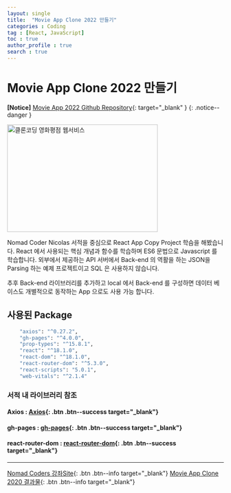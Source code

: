 ```yaml
---
layout: single
title:  "Movie App Clone 2022 만들기"
categories : Coding
tag : [React, JavaScript]
toc : true 
author_profile : true 
search : true 
---
```



# Movie App Clone 2022 만들기

**[Notice]** [Movie App 2022 Github Repository](https://github.com/highwindLeos/MovieApp2022){: target="_blank" }
{: .notice--danger }

<img src="http://image.yes24.com/goods/90344496/XL" width="350px" height="250px" title="클론코딩 영화평점 웹서비스" alt="클론코딩 영화평점 웹서비스" /><br/>

Nomad Coder Nicolas 서적을 중심으로 React App Copy Project 학슴을 해봤습니다.
React 에서 사용되는 핵심 개념과 함수를 학습하며 ES6 문법으로 Javascript 를 학습합니다.
외부에서 제공하는 API 서버에서 Back-end 의 역활을 하는 JSON을 Parsing 하는 예제 프로젝트이고
SQL 은 사용하지 않습니다.   
   
추후 Back-end 라이브러리를 추가하고 local 에서 Back-end 를 구성하면 데이터 베이스도 개별적으로 동작하는 App 으로도 사용 가능 합니다.

## 사용된 Package

```bash
    "axios": "^0.27.2",
    "gh-pages": "^4.0.0",
    "prop-types": "^15.8.1",
    "react": "^18.1.0",
    "react-dom": "^18.1.0",
    "react-router-dom": "^5.3.0",
    "react-scripts": "5.0.1",
    "web-vitals": "^2.1.4"
```
   
### 서적 내 라이브러리 참조

#### Axios : [Axios](https://axios-http.com/kr/docs/intro){: .btn .btn--success target="_blank"}
#### gh-pages : [gh-pages](https://www.npmjs.com/package/gh-pages){: .btn .btn--success target="_blank"}
#### react-router-dom : [react-router-dom](https://www.npmjs.com/package/react-router-dom){: .btn .btn--success target="_blank"}

*****

[Nomad Coders 강좌Site](https://nomadcoders.co/){: .btn .btn--info target="_blank"}
[Movie App Clone 2020 결과물](https://highwindleos.github.io/MovieApp2022/){: .btn .btn--info target="_blank"}